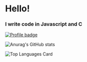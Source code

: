 # Hello!

### I write code in Javascript and C
[![Profile badge](https://www.codewars.com/users/localheader/badges/large)](https://www.codewars.com/users/localheader)

![Anurag's GitHub stats](https://github-readme-stats.vercel.app/api?username=localhead&show_icons=true&theme=dracula)

![Top Languages Card](https://github-readme-stats.vercel.app/api/top-langs/?username=localhead)
